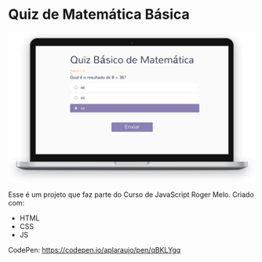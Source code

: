 # Quiz de Matemática Básica

![Imagem do Quiz de Matemática Básica](/assets/quiz-mockup.png)

Esse é um projeto que faz parte do Curso de JavaScript Roger Melo.
Criado com:
- HTML
- CSS
- JS

CodePen: https://codepen.io/aplaraujo/pen/qBKLYgq